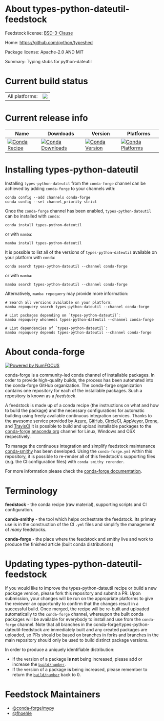 About types-python-dateutil-feedstock
=====================================

Feedstock license: [BSD-3-Clause](https://github.com/conda-forge/types-python-dateutil-feedstock/blob/main/LICENSE.txt)

Home: https://github.com/python/typeshed

Package license: Apache-2.0 AND MIT

Summary: Typing stubs for python-dateutil

Current build status
====================


<table><tr><td>All platforms:</td>
    <td>
      <a href="https://dev.azure.com/conda-forge/feedstock-builds/_build/latest?definitionId=13134&branchName=main">
        <img src="https://dev.azure.com/conda-forge/feedstock-builds/_apis/build/status/types-python-dateutil-feedstock?branchName=main">
      </a>
    </td>
  </tr>
</table>

Current release info
====================

| Name | Downloads | Version | Platforms |
| --- | --- | --- | --- |
| [![Conda Recipe](https://img.shields.io/badge/recipe-types--python--dateutil-green.svg)](https://anaconda.org/conda-forge/types-python-dateutil) | [![Conda Downloads](https://img.shields.io/conda/dn/conda-forge/types-python-dateutil.svg)](https://anaconda.org/conda-forge/types-python-dateutil) | [![Conda Version](https://img.shields.io/conda/vn/conda-forge/types-python-dateutil.svg)](https://anaconda.org/conda-forge/types-python-dateutil) | [![Conda Platforms](https://img.shields.io/conda/pn/conda-forge/types-python-dateutil.svg)](https://anaconda.org/conda-forge/types-python-dateutil) |

Installing types-python-dateutil
================================

Installing `types-python-dateutil` from the `conda-forge` channel can be achieved by adding `conda-forge` to your channels with:

```
conda config --add channels conda-forge
conda config --set channel_priority strict
```

Once the `conda-forge` channel has been enabled, `types-python-dateutil` can be installed with `conda`:

```
conda install types-python-dateutil
```

or with `mamba`:

```
mamba install types-python-dateutil
```

It is possible to list all of the versions of `types-python-dateutil` available on your platform with `conda`:

```
conda search types-python-dateutil --channel conda-forge
```

or with `mamba`:

```
mamba search types-python-dateutil --channel conda-forge
```

Alternatively, `mamba repoquery` may provide more information:

```
# Search all versions available on your platform:
mamba repoquery search types-python-dateutil --channel conda-forge

# List packages depending on `types-python-dateutil`:
mamba repoquery whoneeds types-python-dateutil --channel conda-forge

# List dependencies of `types-python-dateutil`:
mamba repoquery depends types-python-dateutil --channel conda-forge
```


About conda-forge
=================

[![Powered by
NumFOCUS](https://img.shields.io/badge/powered%20by-NumFOCUS-orange.svg?style=flat&colorA=E1523D&colorB=007D8A)](https://numfocus.org)

conda-forge is a community-led conda channel of installable packages.
In order to provide high-quality builds, the process has been automated into the
conda-forge GitHub organization. The conda-forge organization contains one repository
for each of the installable packages. Such a repository is known as a *feedstock*.

A feedstock is made up of a conda recipe (the instructions on what and how to build
the package) and the necessary configurations for automatic building using freely
available continuous integration services. Thanks to the awesome service provided by
[Azure](https://azure.microsoft.com/en-us/services/devops/), [GitHub](https://github.com/),
[CircleCI](https://circleci.com/), [AppVeyor](https://www.appveyor.com/),
[Drone](https://cloud.drone.io/welcome), and [TravisCI](https://travis-ci.com/)
it is possible to build and upload installable packages to the
[conda-forge](https://anaconda.org/conda-forge) [anaconda.org](https://anaconda.org/)
channel for Linux, Windows and OSX respectively.

To manage the continuous integration and simplify feedstock maintenance
[conda-smithy](https://github.com/conda-forge/conda-smithy) has been developed.
Using the ``conda-forge.yml`` within this repository, it is possible to re-render all of
this feedstock's supporting files (e.g. the CI configuration files) with ``conda smithy rerender``.

For more information please check the [conda-forge documentation](https://conda-forge.org/docs/).

Terminology
===========

**feedstock** - the conda recipe (raw material), supporting scripts and CI configuration.

**conda-smithy** - the tool which helps orchestrate the feedstock.
                   Its primary use is in the construction of the CI ``.yml`` files
                   and simplify the management of *many* feedstocks.

**conda-forge** - the place where the feedstock and smithy live and work to
                  produce the finished article (built conda distributions)


Updating types-python-dateutil-feedstock
========================================

If you would like to improve the types-python-dateutil recipe or build a new
package version, please fork this repository and submit a PR. Upon submission,
your changes will be run on the appropriate platforms to give the reviewer an
opportunity to confirm that the changes result in a successful build. Once
merged, the recipe will be re-built and uploaded automatically to the
`conda-forge` channel, whereupon the built conda packages will be available for
everybody to install and use from the `conda-forge` channel.
Note that all branches in the conda-forge/types-python-dateutil-feedstock are
immediately built and any created packages are uploaded, so PRs should be based
on branches in forks and branches in the main repository should only be used to
build distinct package versions.

In order to produce a uniquely identifiable distribution:
 * If the version of a package **is not** being increased, please add or increase
   the [``build/number``](https://docs.conda.io/projects/conda-build/en/latest/resources/define-metadata.html#build-number-and-string).
 * If the version of a package **is** being increased, please remember to return
   the [``build/number``](https://docs.conda.io/projects/conda-build/en/latest/resources/define-metadata.html#build-number-and-string)
   back to 0.

Feedstock Maintainers
=====================

* [@conda-forge/mypy](https://github.com/conda-forge/mypy/)
* [@fhoehle](https://github.com/fhoehle/)

